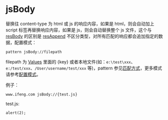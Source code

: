 # jsBody

替换往 content-type 为 html 或 js 的响应内容，如果是 html，则会自动加上 script 标签再替换响应内容，如果是 js，则会自动替换整个 js 文件，这个与 [resBody](rules/resBody.md) 的区别是 [resAppend](rules/resBody.md) 不区分类型，对所有匹配的响应都会追加指定的数据，配置模式：

	pattern jsBody://filepath

filepath 为 [Values](http://local.whistlejs.com/#values) 里面的 {key} 或者本地文件(如：`e:\test\xxx`、`e:/test/xxx`、`/User/username/test/xxx` 等)，pattern 参见[匹配方式](pattern.md)，更多模式请参考[配置模式](mode.md)。

例子：

	www.ifeng.com jsBody://{test.js}

test.js:

	alert(2);
